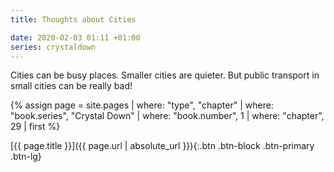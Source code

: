 ```yaml
---
title: Thoughts about Cities

date: 2020-02-03 01:11 +01:00
series: crystaldown
---
```

Cities can be busy places.
Smaller cities are quieter.
But public transport in small cities can be really bad!

{% assign page = site.pages
  | where: "type", "chapter"
  | where: "book.series", "Crystal Down"
  | where: "book.number", 1
  | where: "chapter", 29
  | first %}

[{{ page.title }}]({{ page.url | absolute_url }}){:.btn .btn-block .btn-primary .btn-lg}
<!--more-->

